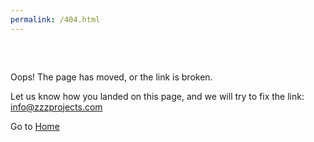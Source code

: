 ```yaml
---
permalink: /404.html
---
```


<div style="margin-top: 60px;"></div>
Oops! The page has moved, or the link is broken.

Let us know how you landed on this page, and we will try to fix the link: <a href="mailto:info@zzzprojects.com">info@zzzprojects.com</a>

Go to <a href="http://nmemory.net/">Home</a>
